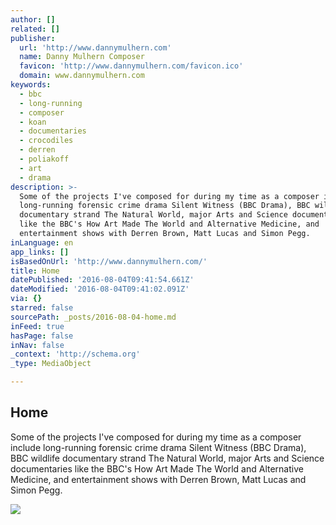 ```yaml
---
author: []
related: []
publisher:
  url: 'http://www.dannymulhern.com'
  name: Danny Mulhern Composer
  favicon: 'http://www.dannymulhern.com/favicon.ico'
  domain: www.dannymulhern.com
keywords:
  - bbc
  - long-running
  - composer
  - koan
  - documentaries
  - crocodiles
  - derren
  - poliakoff
  - art
  - drama
description: >-
  Some of the projects I've composed for during my time as a composer include
  long-running forensic crime drama Silent Witness (BBC Drama), BBC wildlife
  documentary strand The Natural World, major Arts and Science documentaries
  like the BBC's How Art Made The World and Alternative Medicine, and
  entertainment shows with Derren Brown, Matt Lucas and Simon Pegg.
inLanguage: en
app_links: []
isBasedOnUrl: 'http://www.dannymulhern.com/'
title: Home
datePublished: '2016-08-04T09:41:54.661Z'
dateModified: '2016-08-04T09:41:02.091Z'
via: {}
starred: false
sourcePath: _posts/2016-08-04-home.md
inFeed: true
hasPage: false
inNav: false
_context: 'http://schema.org'
_type: MediaObject

---
```

<article style=""><h1>Home</h1><p>Some of the projects I've composed for during my time as a composer include long-running forensic crime drama Silent Witness (BBC Drama), BBC wildlife documentary strand The Natural World, major Arts and Science documentaries like the BBC's How Art Made The World and Alternative Medicine, and entertainment shows with Derren Brown, Matt Lucas and Simon Pegg.</p><img src="http://static1.squarespace.com/static/5734a66945bf21dc5c4dd13c/5734bccd86db43e3f6f8e76a/5734d9c9746fb9f00f53dbb4/1463428430750/Bloom+NYCIFF+Poster+-+Portrait+007.jpg" /></article>
